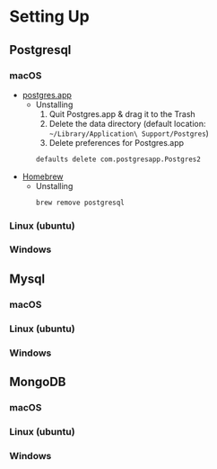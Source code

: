 # Setting Up
## Postgresql
### macOS
  - [postgres.app](https://postgresapp.com/)
     - Unstalling
       1. Quit Postgres.app & drag it to the Trash
       2. Delete the data directory (default location: ```~/Library/Application\ Support/Postgres```)
       3. Delete preferences for Postgres.app 
       ```bash
       defaults delete com.postgresapp.Postgres2
       ```
  - [Homebrew](https://brew.sh/)
     - Unstalling
       ```bash 
       brew remove postgresql
       ```

### Linux (ubuntu)
### Windows
## Mysql
### macOS
### Linux (ubuntu)
### Windows
## MongoDB
### macOS
### Linux (ubuntu)
### Windows

